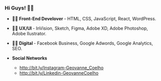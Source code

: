 ### Hi Guys! 🐱‍👤

- 👨‍💻 <b> Front-End Develover </b> - HTML, CSS, JavaScript, React, WordPress.

- 👨‍🔧 <b> UX/UI </b> - InVision, Sketch, Figma, Adobe XD, Adobe Photoshop, Adobe Ilustrator.

- 🕵️‍♂️ <b> Digital </b> - Facebook Business, Google Adwords, Google Analytics, SEO.

- <b> Social Networks </b>
  - http://bit.ly/Instagram-Geovanne_Coelho
  - http://bit.ly/Linkedin-GeovanneCoelho


